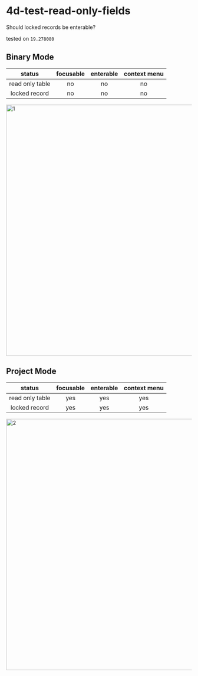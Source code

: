 # 4d-test-read-only-fields
Should locked records be enterable? 

tested on `19.278080`

## Binary Mode

|status|focusable|enterable|context menu|
|:-:|:-:|:-:|:-:|
|read only table|no|no|no|
|locked record|no|no|no|

<img width="682" alt="1" src="https://user-images.githubusercontent.com/1725068/162116968-b61ad91a-eb52-4031-8af7-1eac92c27045.png">

## Project Mode

|status|focusable|enterable|context menu|
|:-:|:-:|:-:|:-:|
|read only table|yes|yes|yes|
|locked record|yes|yes|yes|

<img width="682" alt="2" src="https://user-images.githubusercontent.com/1725068/162117222-5f7eee85-9b59-4c6a-b1b2-9ebbf63a06e2.png">
